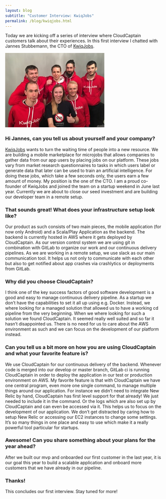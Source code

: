 ```yaml
---
layout: blog
subtitle: "Customer Interview: KwiqJobs"
permalink: /blog/kwiqjobs.html
---
```

Today we are kicking off a series of interview where CloudCaptain customers talk about their experiences. In this first
interview I chatted with Jannes Stubbemann, the CTO of [KwiqJobs](https://www.swarms.tech/).

![KwiqJobs Team](/assets/posts/kwiqjobs/kwiqjobs-team.jpg)

### Hi Jannes, can you tell us about yourself and your company?

[KwiqJobs](https://www.swarms.tech/) wants to turn the waiting time of people into a new resource. We are building a mobile marketplace for microjobs that allows companies to gather data from our app users by placing jobs on our platform. These jobs vary from market research questionnaires to tasks in which users label or generate data that later can be used to train an artificial intelligence. For doing these jobs, which take a few seconds only, the users earn a few amount of money. 
My position is the one of the CTO. I am a proud co-founder of KwiqJobs and joined the team on a startup weekend in June last year. Currently we are about to close our seed investment and are building our developer team in a remote setup.

### That sounds great! What does your infrastructure setup look like?

Our product as such consists of two main pieces, the mobile application (for now only Android) and a Scala/Play Application as the backend. The backend is currently hosted in AWS where it gets deployed by CloudCaptain. As our version control system we are using git in combination with GitLab to organize our work and our continuous delivery pipelines. As we are working in a remote setup, we use slack as our main communication tool. It helps us not only to communicate with each other but also to get notified about app crashes via crashlytics or deployments from GitLab.

### Why did you choose CloudCaptain?

I think one of the key success factors of good software development is a good and easy to manage continuous delivery pipeline. As a startup we don’t have the capabilities to set it all up using e.g. Docker. Instead, we where looking for a managed solution that allowed us to have a working cd pipeline from the very beginning. When we where looking for such a solution we found CloudCaptain. It seemed really well suited and so far it hasn’t disappointed us. There is no need for us to care about the AWS environment as such and we can focus on the development of our platform instead.

### Can you tell us a bit more on how you are using CloudCaptain and what your favorite feature is?

We use CloudCaptain for our continuous delivery of the backend. Whenever code is merged into our develop or master branch, GitLab ci is running CloudCaptain in order to deploy the application in our test or production environment on AWS. My favorite feature is that with CloudCaptain we have one central program, even more one single command, to manage multiple things around our application. For instance we didn’t need to integrate New Relic by hand, CloudCaptain has first level support for that already! We just needed to include it in the command. Or the logs which are also set up by CloudCaptain and can even be accessed via it. This helps us to focus on the development of our application. We don’t get distracted by caring how to setup New Relic or accessing our EC2 instances to change some settings. It’s so many things in one place and easy to use which make it a really powerful tool particular for startups.

### Awesome! Can you share something about your plans for the year ahead?

After we built our mvp and onboarded our first customer in the last year, it is our goal this year to build a scalable application and onboard more customers that we have already in our pipeline.

### Thanks!

This concludes our first interview. Stay tuned for more!